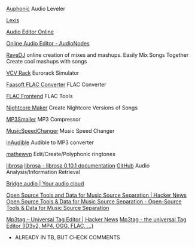 
[Auphonic](https://auphonic.com/)
Audio Leveler

[Lexis](https://www.lexisaudioeditor.com/)

[Audio Editor Online](https://editor.audio/en/)

[Online Audio Editor - AudioNodes](https://www.audionodes.com/audio-editor-online/)

[RaveDJ](https://rave.dj/)
online creation of mixes and mashups.
Easily Mix Songs Together
Create cool mashups with songs

[VCV Rack](https://vcvrack.com/)
Eurorack Simulator

[Faasoft FLAC Converter](https://www.faasoft.com/articles/flac-converter-mac-and-windows.html)
FLAC Converter

[FLAC Frontend](http://flacfrontend.sourceforge.net/)
FLAC Tools

[Nightcore Maker](https://nightcoremaker.com/)
Create Nightcore Versions of Songs

[MP3Smaller](https://www.mp3smaller.com/)
MP3 Compressor

[MusicSpeedChanger](https://musicspeedchanger.com/)
Music Speed Changer

[inAudible](https://github.com/rmcrackan/inAudible)
Audible to MP3 converter

[mathewvp](http://midi.mathewvp.com/)
Edit/Create/Polyphonic ringtones

[librosa](https://librosa.org/)
[librosa - librosa 0.10.1 documentation](https://librosa.org/doc/latest/index.html)
[GitHub](https://github.com/librosa/librosa)
Audio Analysis/Information Retrieval

[Bridge.audio | Your audio cloud](https://www.bridge.audio/)

[Open Source Tools and Data for Music Source Separation | Hacker News](https://news.ycombinator.com/item?id=24748793)
[Open Source Tools & Data for Music Source Separation - Open-Source Tools & Data for Music Source Separation](https://source-separation.github.io/tutorial/landing.html)

[Mp3tag – Universal Tag Editor | Hacker News](https://news.ycombinator.com/item?id=40468933)
[Mp3tag - the universal Tag Editor (ID3v2, MP4, OGG, FLAC, ...)](https://www.mp3tag.de/en/)
- ALREADY IN TB, BUT CHECK COMMENTS
